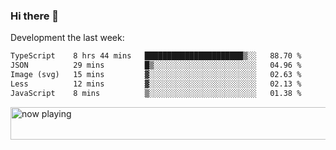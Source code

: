 ### Hi there 👋

Development the last week:
<!--START_SECTION:waka-->

```txt
TypeScript    8 hrs 44 mins   ██████████████████████▒░░   88.70 %
JSON          29 mins         █▒░░░░░░░░░░░░░░░░░░░░░░░   04.96 %
Image (svg)   15 mins         ▓░░░░░░░░░░░░░░░░░░░░░░░░   02.63 %
Less          12 mins         ▓░░░░░░░░░░░░░░░░░░░░░░░░   02.13 %
JavaScript    8 mins          ▒░░░░░░░░░░░░░░░░░░░░░░░░   01.38 %
```

<!--END_SECTION:waka-->

<!--
**JASONPANGGO/jasonpanggo** is a ✨ _special_ ✨ repository because its `README.md` (this file) appears on your GitHub profile.

Here are some ideas to get you started:

- 🔭 I’m currently working on ...
- 🌱 I’m currently learning ...
- 👯 I’m looking to collaborate on ...
- 🤔 I’m looking for help with ...
- 💬 Ask me about ...
- 📫 How to reach me: ...
- 😄 Pronouns: ...
- ⚡ Fun fact: ...
-->

<a href="https://volt.fm/user/q8yd9e79csfr57rt" target="_blank"><img src="https://spotify-badge-egoist.vercel.app/api/now-playing" width="540" height="52" alt="now playing"></a>

